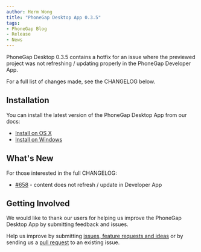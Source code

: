 ```yaml
---
author: Herm Wong
title: "PhoneGap Desktop App 0.3.5"
tags:
- PhoneGap Blog
- Release
- News
---
```


PhoneGap Desktop 0.3.5 contains a hotfix for an issue where the previewed project was not refreshing / updating properly in the PhoneGap Developer App.

For a full list of changes made, see the CHANGELOG below.

## Installation

You can install the latest version of the PhoneGap Desktop App from our docs:

- [Install on OS X](http://docs.phonegap.com/references/desktop-app/install/mac/)
- [Install on Windows](http://docs.phonegap.com/references/desktop-app/install/win/)

## What's New

For those interested in the full CHANGELOG:

- [#658](https://github.com/phonegap/phonegap-app-desktop/issues/658) - content does not refresh / update in Developer App

## Getting Involved

We would like to thank our users for helping us improve the PhoneGap Desktop App by submitting feedback and issues.

Help us improve by submitting [issues, feature requests and ideas](https://github.com/phonegap/phonegap-app-desktop/issues) or by sending us a [pull request](https://github.com/phonegap/phonegap-app-desktop) to an existing issue.
